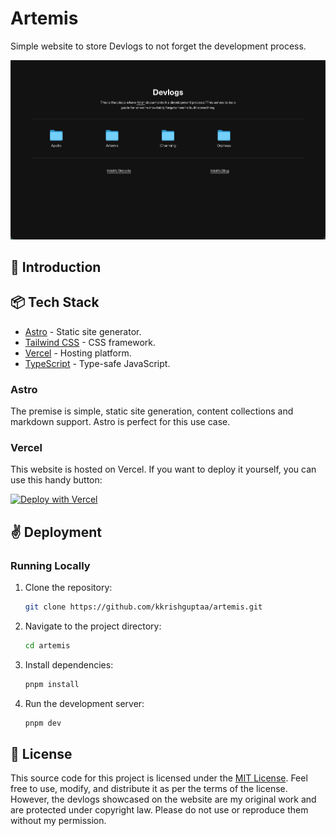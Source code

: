 # Artemis

Simple website to store Devlogs to not forget the development process.

[![A screenshot of the Orpheus Website](https://github.com/kkrishguptaa/artemis/raw/main/.github/screenshot.png)](https://devlogs.krishg.com)

## 👋 Introduction

## 📦 Tech Stack

- [Astro](https://astro.build/) - Static site generator.
- [Tailwind CSS](https://tailwindcss.com/) - CSS framework.
- [Vercel](https://vercel.com/) - Hosting platform.
- [TypeScript](https://www.typescriptlang.org/) - Type-safe JavaScript.

### Astro

The premise is simple, static site generation, content collections and markdown support. Astro is perfect for this use case.

### Vercel

This website is hosted on Vercel. If you want to deploy it yourself, you can use this handy button:

[![Deploy with Vercel](https://vercel.com/button)](https://vercel.com/new/clone?repository-url=https%3A%2F%2Fgithub.com%2Fkkrishguptaa%2Fartemis&project-name=artemis&repository-name=artemis&demo-title=Artemis&demo-description=Simple%20website%20to%20store%20Devlogs%20to%20not%20forget%20the%20development%20process.&demo-url=https%3A%2F%2Fdevlogs.krishg.com&demo-image=https%3A%2F%2Fgithub.com%2Fkkrishguptaa%2Fartemis%2Fraw%2Fmain%2F.github%2Fscreenshot.png)

## ✌️ Deployment

### Running Locally

1. Clone the repository:

   ```bash
   git clone https://github.com/kkrishguptaa/artemis.git
   ```

2. Navigate to the project directory:

   ```bash
   cd artemis
   ```

3. Install dependencies:

   ```bash
   pnpm install
   ```

4. Run the development server:

   ```bash
   pnpm dev
   ```

## 📜 License

This source code for this project is licensed under the [MIT License](LICENSE). Feel free to use, modify, and distribute it as per the terms of the license. However, the devlogs showcased on the website are my original work and are protected under copyright law. Please do not use or reproduce them without my permission.
